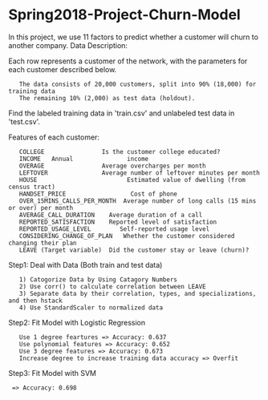 # Spring2018-Project-Churn-Model

In this project, we use 11 factors to predict whether a customer will churn to another company. 
Data Description:

Each row represents a customer of the network, with the parameters for each customer described below.

       The data consists of 20,000 customers, split into 90% (18,000) for training data
       The remaining 10% (2,000) as test data (holdout).

Find the labeled training data in 'train.csv' and unlabeled test data in 'test.csv'.

Features of each customer:

       COLLEGE	              Is the customer college educated?
       INCOME	Annual               income
       OVERAGE	              Average overcharges per month
       LEFTOVER	              Average number of leftover minutes per month	
       HOUSE	                     Estimated value of dwelling (from census tract)	
       HANDSET_PRICE	              Cost of phone
       OVER_15MINS_CALLS_PER_MONTH	Average number of long calls (15 mins or over) per month	
       AVERAGE_CALL_DURATION	Average duration of a call
       REPORTED_SATISFACTION	Reported level of satisfaction
       REPORTED_USAGE_LEVEL	       Self-reported usage level
       CONSIDERING_CHANGE_OF_PLAN	Whether the customer considered changing their plan	
       LEAVE (Target variable)	Did the customer stay or leave (churn)?
	

Step1: Deal with Data (Both train and test data)

       1) Catogorize Data by Using Catagory Numbers
       2) Use corr() to calculate correlation between LEAVE
       3) Separate data by their correlation, types, and specializations, and then hstack
       4) Use StandardScaler to normalized data
       
Step2: Fit Model with Logistic Regression

       Use 1 degree feartures => Accuracy: 0.637
       Use polynomial features => Accuracy: 0.652
       Use 3 degree features => Accuracy: 0.673
       Increase degree to increase training data accuracy => Overfit
       
Step3: Fit Model with SVM 
	 
	 => Accuracy: 0.698




